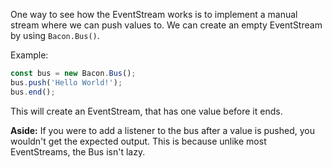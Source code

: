 One way to see how the EventStream works is to implement a manual stream where we can push values to. We can create an empty EventStream by using `Bacon.Bus()`.

Example:

```javascript
const bus = new Bacon.Bus();
bus.push('Hello World!');
bus.end();
```

This will create an EventStream, that has one value before it ends.

**Aside:** If you were to add a listener to the bus after a value is pushed, you wouldn't get the expected output. This is because unlike most EventStreams, the Bus isn't lazy.
